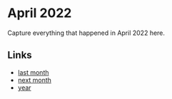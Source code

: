 # April 2022

Capture everything that happened in April 2022 here.

## Links
- [last month](calendar/months/2022-03.md)
- [next month](calendar/months/2022-05.md)
- [year](calendar/years/2022.md)